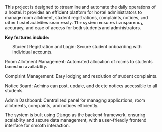 This project is designed to streamline and automate the daily operations of a hostel. It provides an efficient platform for hostel administrators to manage room allotment, student registrations, complaints, notices, and other hostel activities seamlessly. The system ensures transparency, accuracy, and ease of access for both students and administrators.

**Key features include:**

<ul>Student Registration and Login: Secure student onboarding with individual accounts.</ul>

Room Allotment Management: Automated allocation of rooms to students based on availability.

Complaint Management: Easy lodging and resolution of student complaints.

Notice Board: Admins can post, update, and delete notices accessible to all students.

Admin Dashboard: Centralized panel for managing applications, room allotments, complaints, and notices efficiently.

The system is built using Django as the backend framework, ensuring scalability and secure data management, with a user-friendly frontend interface for smooth interaction.
